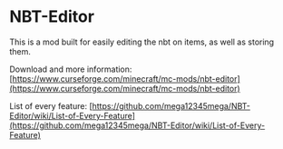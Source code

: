 # NBT-Editor
This is a mod built for easily editing the nbt on items, as well as storing them.

Download and more information: [https://www.curseforge.com/minecraft/mc-mods/nbt-editor](https://www.curseforge.com/minecraft/mc-mods/nbt-editor)

List of every feature: [https://github.com/mega12345mega/NBT-Editor/wiki/List-of-Every-Feature](https://github.com/mega12345mega/NBT-Editor/wiki/List-of-Every-Feature)